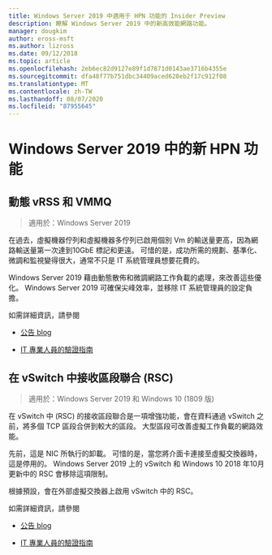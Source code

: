 ```yaml
---
title: Windows Server 2019 中適用于 HPN 功能的 Insider Preview
description: 瞭解 Windows Server 2019 中的新高效能網路功能。
manager: dougkim
author: eross-msft
ms.author: lizross
ms.date: 09/12/2018
ms.topic: article
ms.openlocfilehash: 2eb6ec82d9127e89f1d7871d0143ae3716b4355e
ms.sourcegitcommit: dfa48f77b751dbc34409aced628eb2f17c912f08
ms.translationtype: MT
ms.contentlocale: zh-TW
ms.lasthandoff: 08/07/2020
ms.locfileid: "87955645"
---
```

# <a name="new-hpn-features-in-windows-server-2019"></a>Windows Server 2019 中的新 HPN 功能


## <a name="dynamic-vrss-and-vmmq"></a>動態 vRSS 和 VMMQ

>適用於：Windows Server 2019

在過去，虛擬機器佇列和虛擬機器多佇列已啟用個別 Vm 的輸送量更高，因為網路輸送量第一次達到10GbE 標記和更遠。 可惜的是，成功所需的規劃、基準化、微調和監視變得很大，通常不只是 IT 系統管理員想要花費的。

Windows Server 2019 藉由動態散佈和微調網路工作負載的處理，來改善這些優化。 Windows Server 2019 可確保尖峰效率，並移除 IT 系統管理員的設定負擔。

如需詳細資訊，請參閱

-   [公告 blog](https://blogs.technet.microsoft.com/networking/2018/08/22/netperf4vw/)

-   [IT 專業人員的驗證指南](https://aka.ms/DVMMQ-Validation)

## <a name="receive-segment-coalescing-rsc-in-the-vswitch"></a>在 vSwitch 中接收區段聯合 (RSC)

>適用於：Windows Server 2019 和 Windows 10 (1809 版)

在 vSwitch 中 (RSC) 的接收區段聯合是一項增強功能，會在資料通過 vSwitch 之前，將多個 TCP 區段合併到較大的區段。 大型區段可改善虛擬工作負載的網路效能。

先前，這是 NIC 所執行的卸載。 可惜的是，當您將介面卡連接至虛擬交換器時，這是停用的。 Windows Server 2019 上的 vSwitch 和 Windows 10 2018 年10月更新中的 RSC 會移除這項限制。

根據預設，會在外部虛擬交換器上啟用 vSwitch 中的 RSC。

如需詳細資訊，請參閱

-  [公告 blog](https://blogs.technet.microsoft.com/networking/2018/08/22/netperf4vw/)

-  [IT 專業人員的驗證指南](https://aka.ms/RSC-Validation)
